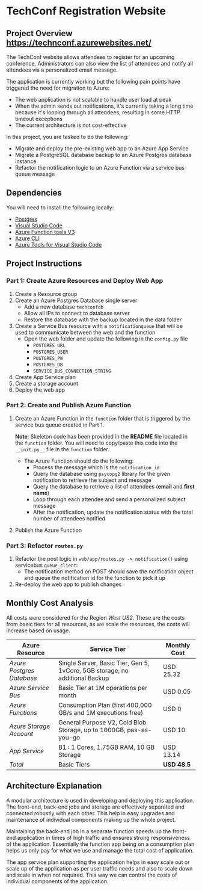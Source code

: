 # TechConf Registration Website

## Project Overview https://technconf.azurewebsites.net/
The TechConf website allows attendees to register for an upcoming conference. Administrators can also view the list of attendees and notify all attendees via a personalized email message.

The application is currently working but the following pain points have triggered the need for migration to Azure:
 - The web application is not scalable to handle user load at peak
 - When the admin sends out notifications, it's currently taking a long time because it's looping through all attendees, resulting in some HTTP timeout exceptions
 - The current architecture is not cost-effective

In this project, you are tasked to do the following:
- Migrate and deploy the pre-existing web app to an Azure App Service
- Migrate a PostgreSQL database backup to an Azure Postgres database instance
- Refactor the notification logic to an Azure Function via a service bus queue message

## Dependencies

You will need to install the following locally:
- [Postgres](https://www.postgresql.org/download/)
- [Visual Studio Code](https://code.visualstudio.com/download)
- [Azure Function tools V3](https://docs.microsoft.com/en-us/azure/azure-functions/functions-run-local?tabs=windows%2Ccsharp%2Cbash#install-the-azure-functions-core-tools)
- [Azure CLI](https://docs.microsoft.com/en-us/cli/azure/install-azure-cli?view=azure-cli-latest)
- [Azure Tools for Visual Studio Code](https://marketplace.visualstudio.com/items?itemName=ms-vscode.vscode-node-azure-pack)

## Project Instructions

### Part 1: Create Azure Resources and Deploy Web App
1. Create a Resource group
2. Create an Azure Postgres Database single server
   - Add a new database `techconfdb`
   - Allow all IPs to connect to database server
   - Restore the database with the backup located in the data folder
3. Create a Service Bus resource with a `notificationqueue` that will be used to communicate between the web and the function
   - Open the web folder and update the following in the `config.py` file
      - `POSTGRES_URL`
      - `POSTGRES_USER`
      - `POSTGRES_PW`
      - `POSTGRES_DB`
      - `SERVICE_BUS_CONNECTION_STRING`
4. Create App Service plan
5. Create a storage account
6. Deploy the web app

### Part 2: Create and Publish Azure Function
1. Create an Azure Function in the `function` folder that is triggered by the service bus queue created in Part 1.

      **Note**: Skeleton code has been provided in the **README** file located in the `function` folder. You will need to copy/paste this code into the `__init.py__` file in the `function` folder.
      - The Azure Function should do the following:
         - Process the message which is the `notification_id`
         - Query the database using `psycopg2` library for the given notification to retrieve the subject and message
         - Query the database to retrieve a list of attendees (**email** and **first name**)
         - Loop through each attendee and send a personalized subject message
         - After the notification, update the notification status with the total number of attendees notified
2. Publish the Azure Function

### Part 3: Refactor `routes.py`
1. Refactor the post logic in `web/app/routes.py -> notification()` using servicebus `queue_client`:
   - The notification method on POST should save the notification object and queue the notification id for the function to pick it up
2. Re-deploy the web app to publish changes

## Monthly Cost Analysis

All costs were considered for the Region *West US2*. These are the costs from basic tiers for all resources, as we scale the resources, the costs will increase based on usage.

| Azure Resource | Service Tier | Monthly Cost |
| ------------ | ------------ | ------------ |
| *Azure Postgres Database* | Single Server, Basic Tier, Gen 5, 1vCore, 5GB storage, no additional Backup | USD 25.32 |
| *Azure Service Bus*   |  Basic Tier at 1M operations per month | USD 0.05 |
| *Azure Functions* | Consumption Plan (first 400,000 GB/s and 1M executions free) | USD 0 |
| *Azure Storage Account* | General Purpose V2, Cold Blob Storage, up to 1000GB, pas-as-you-go | USD 10 |
| *App Service* | B1 : 1 Cores, 1.75GB RAM, 10 GB Storage | USD 13.14 |
| *Total*| Basic Tiers | **USD 48.5**|

## Architecture Explanation

A modular architecture is used in developing and deploying this application. The front-end, back-end jobs and storage are effectively separated and connected robustly with each other. This help in easy upgrades and maintenance of individual components making up the whole project.

Maintaining the back-end job in a separate function speeds up the front-end application in times of high traffic and ensures strong responsiveness of the application. Essentially the function app being on a consumption plan helps us only pay for what we use and manage the total cost of application.

The app service plan supporting the application helps in easy scale out or scale up of the application as per user traffic needs and also to scale down and scale in when not required. This way we can control the costs of individual components of the application.
